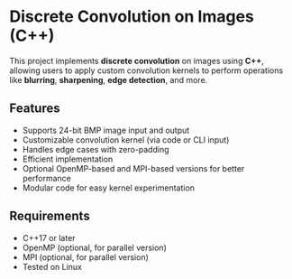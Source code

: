 # Discrete Convolution on Images (C++)

This project implements **discrete convolution** on images using **C++**, allowing users to apply custom convolution kernels to perform operations like **blurring**, **sharpening**, **edge detection**, and more.

## Features

- Supports 24-bit BMP image input and output
- Customizable convolution kernel (via code or CLI input)
- Handles edge cases with zero-padding
- Efficient implementation
- Optional OpenMP-based and MPI-based versions for better performance
- Modular code for easy kernel experimentation

## Requirements

- C++17 or later
- OpenMP (optional, for parallel version)
- MPI (optional, for parallel version)
- Tested on Linux
